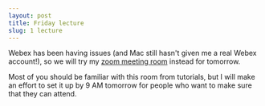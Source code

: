 ```yaml
---
layout: post
title: Friday lecture
slug: 1 lecture
---
```


Webex has been having issues (and Mac still hasn't given me a real Webex account!), so we will try my [zoom meeting room](https://mcmaster.zoom.us/j/6566254502) instead for tomorrow.

Most of you should be familiar with this room from tutorials, but I will make an effort to set it up by 9 AM tomorrow for people who want to make sure that they can attend.

